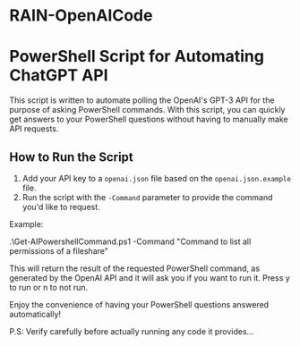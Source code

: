 # RAIN-OpenAICode

# PowerShell Script for Automating ChatGPT API

This script is written to automate polling the OpenAI's GPT-3 API for the purpose of asking PowerShell commands. With this script, you can quickly get answers to your PowerShell questions without having to manually make API requests.

## How to Run the Script

1. Add your API key to a `openai.json` file based on the `openai.json.example` file.
2. Run the script with the `-Command` parameter to provide the command you'd like to request.

Example:

  .\Get-AIPowershellCommand.ps1 -Command "Command to list all permissions of a fileshare"

This will return the result of the requested PowerShell command, as generated by the OpenAI API and it will ask you if you want to run it. Press y to run or n to not run.

Enjoy the convenience of having your PowerShell questions answered automatically!

P.S: Verify carefully before actually running any code it provides...
